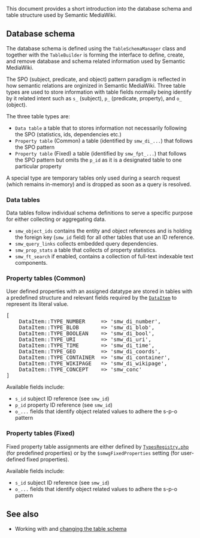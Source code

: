This document provides a short introduction into the database schema and table structure used by Semantic MediaWiki.

## Database schema

The database schema is defined using the `TableSchemaManager` class and together with the `TableBuilder` is forming the interface to define, create, and remove database and schema related information used by Semantic MediaWiki.

The SPO (subject, predicate, and object) pattern paradigm is reflected in how semantic relations are orginized in Semantic MediaWiki. Three table types are used to store information with table fields normally being identify by it related intent such as `s_` (subject), `p_` (predicate, property), and `o_` (object).

The three table types are:

- `Data table` a table that to stores information not necessarily following the SPO (statistics, ids, dependencies etc.)
- `Property table` (Common) a table (identified by `smw_di_...`) that follows the SPO pattern
- `Property table` (Fixed) a table (identified by `smw_fpt_...`) that follows the SPO pattern but omits the `p_id` as it is a designated table to one particular property

A special type are temporary tables only used during a search request (which remains in-memory) and is dropped as soon as a query is resolved.

### Data tables

Data tables follow individual schema definitions to serve a specific purpose for either collecting or aggregating data.

- `smw_object_ids` contains the entity and object references and is holding the foreign key (`smw_id` field) for all other tables that use an ID reference.
- `smw_query_links` collects embedded query dependencies.
- `smw_prop_stats` a table that collects of property statistics.
- `smw_ft_search` if enabled, contains a collection of full-text indexable text components.

### Property tables (Common)

User defined properties with an assigned datatype are stored in tables with a predefined structure and relevant fields required by the [`DataItem`][dataitem] to represent its literal value.

<pre>
[
	DataItem::TYPE_NUMBER     => 'smw_di_number',
	DataItem::TYPE_BLOB       => 'smw_di_blob',
	DataItem::TYPE_BOOLEAN    => 'smw_di_bool',
	DataItem::TYPE_URI        => 'smw_di_uri',
	DataItem::TYPE_TIME       => 'smw_di_time',
	DataItem::TYPE_GEO        => 'smw_di_coords',
	DataItem::TYPE_CONTAINER  => 'smw_di_container',
	DataItem::TYPE_WIKIPAGE   => 'smw_di_wikipage',
	DataItem::TYPE_CONCEPT    => 'smw_conc'
]
</pre>

Available fields include:

- `s_id` subject ID reference (see `smw_id`)
- `p_id` property ID reference (see `smw_id`)
- `o_...` fields that identify object related values to adhere the s-p-o pattern

### Property tables (Fixed)

Fixed property table assignments are either defined by [`TypesRegistry.php`][typesregistry] (for predefined properties) or by the `$smwgFixedProperties` setting (for user-defined fixed properties).

Available fields include:

- `s_id` subject ID reference (see `smw_id`)
- `o_...` fields that identify object related values to adhere the s-p-o pattern

## See also

- Working with and [changing the table schema](https://github.com/SemanticMediaWiki/SemanticMediaWiki/blob/master/docs/architecture/changing.tableschema.md)

[typesregistry]:https://github.com/SemanticMediaWiki/SemanticMediaWiki/blob/master/src/TypesRegistry.php
[dataitem]:https://github.com/SemanticMediaWiki/SemanticMediaWiki/blob/master/docs/architecture/datamodel.dataitem.md
